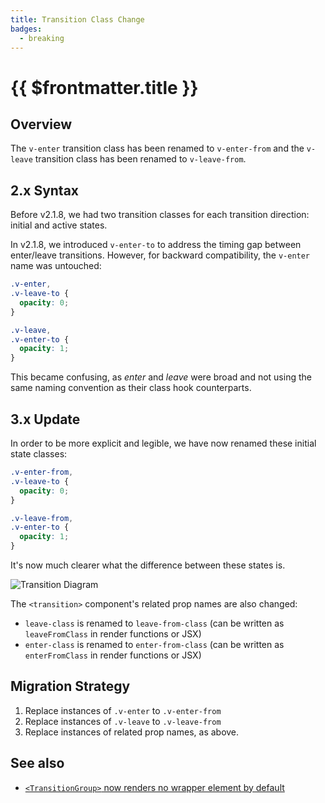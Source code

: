 ```yaml
---
title: Transition Class Change
badges:
  - breaking
---
```


# {{ $frontmatter.title }} <MigrationBadges :badges="$frontmatter.badges" />

## Overview

The `v-enter` transition class has been renamed to `v-enter-from` and the `v-leave` transition class has been renamed to `v-leave-from`.

## 2.x Syntax

Before v2.1.8, we had two transition classes for each transition direction: initial and active states.

In v2.1.8, we introduced `v-enter-to` to address the timing gap between enter/leave transitions. However, for backward compatibility, the `v-enter` name was untouched:

```css
.v-enter,
.v-leave-to {
  opacity: 0;
}

.v-leave,
.v-enter-to {
  opacity: 1;
}
```

This became confusing, as _enter_ and _leave_ were broad and not using the same naming convention as their class hook counterparts.

## 3.x Update

In order to be more explicit and legible, we have now renamed these initial state classes:

```css
.v-enter-from,
.v-leave-to {
  opacity: 0;
}

.v-leave-from,
.v-enter-to {
  opacity: 1;
}
```

It's now much clearer what the difference between these states is.

![Transition Diagram](/images/transitions.svg)

The `<transition>` component's related prop names are also changed:

- `leave-class` is renamed to `leave-from-class` (can be written as `leaveFromClass` in render functions or JSX)
- `enter-class` is renamed to `enter-from-class` (can be written as `enterFromClass` in render functions or JSX)

## Migration Strategy

1. Replace instances of `.v-enter` to `.v-enter-from`
2. Replace instances of `.v-leave` to `.v-leave-from`
3. Replace instances of related prop names, as above.

## See also

- [`<TransitionGroup>` now renders no wrapper element by default](/guide/migration/transition-group.html)
